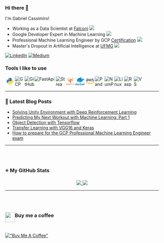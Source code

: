 ### Hi there 👋

I'm Gabriel Cassimiro!

- Working as a Data Scientist at [Falconi](https://www.falconi.com/)   <img height="20" src="https://avatars.githubusercontent.com/u/43240208?s=200&v=4">
- Google Developer Expert in Machine Learning <img height="15" src="https://seeklogo.com/images/G/google-developers-logo-3FB15D7DCE-seeklogo.com.png"> 
- Professional Machine Learning Engineer by GCP [Certification](https://v2.credential.net/a22e48fd-7868-471a-be1b-87aad61518ac#gs.id2v7d)   <img height="30" src="https://api.accredible.com/v1/frontend/credential_website_embed_image/badge/42830917">
- Master's Dropout in Artificial Intelligence at [UFMG](https://ufmg.br/)   <img height="20" src="https://lh6.googleusercontent.com/-YfNK5GDn3xg/AAAAAAAAAAI/AAAAAAAAAAA/ewV9vgSD6B0/s60-p-k-no-ns-nd/photo.jpg">


[![LinkedIn](https://img.shields.io/badge/LinkedIn-%230077B5.svg?&style=flat-square&logo=linkedin&logoColor=white)](https://www.linkedin.com/in/gabriel-cassimiro/)
[![Medium](https://img.shields.io/badge/medium-black?&style=flat-square&logo=medium&logoColor=white)](https://gabrielcassimiro17.medium.com/)

### Tools I like to use

<img align="left" alt="Python" height="32" width="32" src="https://raw.githubusercontent.com/github/explore/80688e429a7d4ef2fca1e82350fe8e3517d3494d/topics/python/python.png" />
<img align="left" alt="GCP" height="32" width="32" src="https://camo.githubusercontent.com/77df73190229ae53c3dc437f9168daa0c34e84112c8bfd5418dd54c1ccd984cf/68747470733a2f2f7777772e67656e642e636f2f68732d66732f68756266732f6763702d6c6f676f2d636c6f75642e706e673f77696474683d373330266e616d653d6763702d6c6f676f2d636c6f75642e706e67" />
<img align="left" alt="GitHub" height="32" width="32" src="https://cdn.jsdelivr.net/npm/simple-icons@v5/icons/github.svg" />
<img align="left" alt="FastApi" height="32" width="70" src="https://camo.githubusercontent.com/86d9ca3437f5034da052cf0fd398299292aab0e4479b58c20f2fc37dd8ccbe05/68747470733a2f2f666173746170692e7469616e676f6c6f2e636f6d2f696d672f6c6f676f2d6d617267696e2f6c6f676f2d7465616c2e706e67" />
<img align="left" alt="Streamlit" height="32" width="32" src="https://avatars.githubusercontent.com/u/45109972?s=200&v=4" />
<img align="left" alt="TensorFlow" height="32" width="32" src="https://raw.githubusercontent.com/github/explore/80688e429a7d4ef2fca1e82350fe8e3517d3494d/topics/tensorflow/tensorflow.png" />
<img align="left" alt="Docker" height="32" width="32" src="https://raw.githubusercontent.com/github/explore/80688e429a7d4ef2fca1e82350fe8e3517d3494d/topics/docker/docker.png" />
<img align="left" alt="AWS" height="32" width="32" src="https://raw.githubusercontent.com/github/explore/fbceb94436312b6dacde68d122a5b9c7d11f9524/topics/aws/aws.png" />
<img align="left" alt="Pandas" height="32" width="32" src="https://cdn.jsdelivr.net/npm/simple-icons@v5/icons/pandas.svg" />
<img align="left" alt="NumPy" height="32" width="32" src="https://cdn.jsdelivr.net/npm/simple-icons@v5/icons/numpy.svg" />
<img align="left" alt="Linux" height="32" width="32" src="https://cdn.jsdelivr.net/npm/simple-icons@v5/icons/linux.svg" />
<img align="left" alt="Raspberry Pi" height="32" width="32" src="https://cdn.jsdelivr.net/npm/simple-icons@v5/icons/raspberrypi.svg" />
<img align="left" alt="VS Code" height="32" width="32" src="https://cdn.jsdelivr.net/npm/simple-icons@v5/icons/visualstudiocode.svg" />

<br />
<br />

---


### 📕 Latest Blog Posts
- [Solving Unity Environment with Deep Reinforcement Learning](https://medium.com/towards-data-science/solving-unity-environment-with-deep-reinforcement-learning-836dc181ee3b)
- [Predicting My Next Workout with Machine Learning: Part 1](https://towardsdatascience.com/predicting-my-next-workout-with-machine-learning-part-1-2fdb07f9ded2)
- [Object Detection with Tensorflow](https://towardsdatascience.com/object-detection-with-tensorflow-model-and-opencv-d839f3e42849)
- [Transfer Learning with VGG16 and Keras](https://towardsdatascience.com/transfer-learning-with-vgg16-and-keras-50ea161580b4)
- [How to prepare for the GCP Professional Machine Learning Engineer exam](https://towardsdatascience.com/how-to-prepare-for-the-gcp-professional-machine-learning-engineer-exam-b1c59967355f)


---

<br />
<br />

### ⭐ My GitHub Stats

<p align="center">
<a href="https://github.com/gabrielcassimiro17">
  <img height="180em" src="https://github-readme-stats-eight-theta.vercel.app/api?username=gabrielcassimiro17&show_icons=true&theme=algolia&include_all_commits=true&count_private=true"/>
  <img height="180em" src="https://github-readme-stats-eight-theta.vercel.app/api/top-langs/?username=gabrielcassimiro17&layout=compact&langs_count=8&theme=algolia"/>
</a>
</p>

---

<br />
<br />

### <img align="left" height="32" width="32" src="https://cdn.jsdelivr.net/npm/simple-icons@v5/icons/buymeacoffee.svg" /> Buy me a coffee
<br />

[!["Buy Me A Coffee"](https://www.buymeacoffee.com/assets/img/custom_images/orange_img.png)](https://www.buymeacoffee.com/cassimiro)



<!--


**gabrielcassimiro17/gabrielcassimiro17** is a ✨ _special_ ✨ repository because its `README.md` (this file) appears on your GitHub profile.
[![StackShare](http://img.shields.io/badge/tech-stack-0690fa.svg?style=flat)](https://stackshare.io//my-stack)



Here are some ideas to get you started:

- 🔭 I’m currently working on ...
- 🌱 I’m currently learning ...
- 👯 I’m looking to collaborate on ...
- 🤔 I’m looking for help with ...
- 💬 Ask me about ...
- 📫 How to reach me: ...
- 😄 Pronouns: ...
- ⚡ Fun fact: ...
-->
